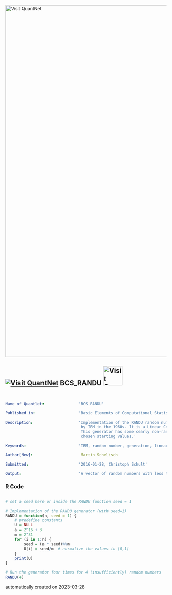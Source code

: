 [<img src="https://github.com/QuantLet/Styleguide-and-FAQ/blob/master/pictures/banner.png" width="1100" alt="Visit QuantNet">](http://quantlet.de/)

## [<img src="https://github.com/QuantLet/Styleguide-and-FAQ/blob/master/pictures/qloqo.png" alt="Visit QuantNet">](http://quantlet.de/) **BCS_RANDU** [<img src="https://github.com/QuantLet/Styleguide-and-FAQ/blob/master/pictures/QN2.png" width="60" alt="Visit QuantNet 2.0">](http://quantlet.de/)

```yaml


Name of Quantlet:               'BCS_RANDU'

Published in:                   'Basic Elements of Computational Statistics'

Description:                    'Implementation of the RANDU random number generator developed
                                 by IBM in the 1960s. It is a Linear Congruential Generator procedure.
                                 This generator has some cearly non-random characteristics, due to badly
                                 chosen starting values.'

Keywords:                       'IBM, random number, generation, linear congruential generator, starting'

Author[New]:                     Martin Schelisch

Submitted:                      '2016-01-28, Christoph Schult'

Output:                         'A vector of random numbers with less than ideal random characteristics'

```

### R Code
```r

# set a seed here or inside the RANDU function seed = 1

# Implementation of the RANDU generator (with seed=1)
RANDU = function(n, seed = 1) {
    # predefine constants
    U = NULL
    a = 2^16 + 3
    m = 2^31
    for (i in 1:n) {
        seed = (a * seed)%%m
        U[i] = seed/m  # normalize the values to [0,1]
    }
    print(U)
}

# Run the generator four times for 4 (insufficiently) random numbers
RANDU(4)

```

automatically created on 2023-03-28
